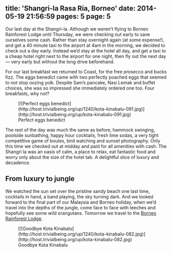 title: 'Shangri-la Rasa Ria, Borneo'
date: 2014-05-19 21:56:59
pages: 5
page: 5
---

Our last day at the Shangri-la. Although we weren’t flying to Borneo Rainforest Lodge until Thursday, we were checking out early to save ourselves some cash. Rather than stay overnight again (at some expense!), and get a 40 minute taxi to the airport at 4am in the morning, we decided to check out a day early. Instead we’d stay at the hotel all day, and get a taxi to a cheap hotel right next to the airport for one night, then fly out the next day — very early but without the long drive beforehand.

For our last breakfast we returned to Coast, for the free prosecco and bucks fizz. The eggs benedict came with two perfectly poached eggs that seemed to not stop oozing yolk. Despite Sam’s pancake, Nasi Lemak and buffet choices, she was so impressed she immediately ordered one too. Four breakfasts, why not?

<figure class="generated-figure generated-figure--retina generated-figure--620 generated-figure--landscape">[![Perfect eggs benedict](http://host.trivialbeing.org/up/1240/kota-kinabalu-091.jpg)](http://host.trivialbeing.org/up/kota-kinabalu-091.jpg)<figcaption class="generated-figure-caption">Perfect eggs benedict</figcaption></figure>

The rest of the day was much the same as before, hammock swinging, poolside sunbathing, happy hour cocktails, fresh lime sodas, a very tight competitive game of boules, bird watching and sunset photography. Only this time we checked out at midday and paid for all amenities with cash. The Shangri la was an oasis of calm, a place to relax, eat fantastic food and worry only about the size of the hotel tab. A delightful slice of luxury and decadence.

## From luxury to jungle

We watched the sun set over the pristine sandy beach one last time, cocktails in hand, a band playing, the sky turning dark. And we looked forward to the final part of our Malaysia and Borneo holiday, when we’d travel into the depths of the jungle, come face to face with leeches and hopefully see some wild orangutans. Tomorrow we travel to the [Borneo Rainforest Lodge](/2014/05/borneo-rainforest-lodge/ "Borneo Rainforest Lodge").

<figure class="generated-figure generated-figure--retina generated-figure--620 generated-figure--portrait">[![Goodbye Kota Kinabalu](http://host.trivialbeing.org/up/1240/kota-kinabalu-082.jpg)](http://host.trivialbeing.org/up/kota-kinabalu-082.jpg)<figcaption class="generated-figure-caption">Goodbye Kota Kinabalu</figcaption></figure>
